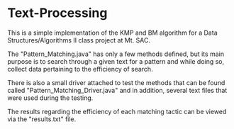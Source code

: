 # Text-Processing
This is a simple implementation of the KMP and BM algorithm for a Data Structures/Algorithms II class project at Mt. SAC.

The "Pattern_Matching.java" has only a few methods defined, but its main purpose is to search through a given text for a pattern and while doing so, collect data pertaining to the efficiency of search.

There is also a small driver attached to test the methods that can be found called "Pattern_Matching_Driver.java" and in addition, several text files that were used during the testing.

The results regarding the efficiency of each matching tactic can be viewed via the "results.txt" file.
